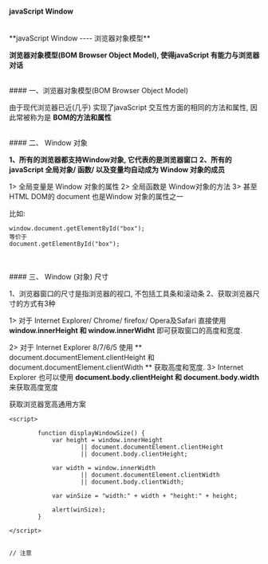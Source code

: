 #### javaScript Window



<br>
**javaScript Window ---- 浏览器对象模型**


**浏览器对象模型(BOM Browser Object Model), 使得javaScript 有能力与浏览器对话**


<br>
#### 一、浏览器对象模型(BOM Browser Object Model)

由于现代浏览器已近(几乎) 实现了javaScript 交互性方面的相同的方法和属性, 因此常被称为是 **BOM的方法和属性**




<br>
#### 二、 Window 对象

**1、所有的浏览器都支持Window对象, 它代表的是浏览器窗口**
**2、所有的javaScript 全局对象/ 函数/ 以及变量均自动成为 Window 对象的成员**

1> 全局变量是 Window 对象的属性
2> 全局函数是 Window对象的方法
3> 甚至HTML DOM的 document 也是Window 对象的属性之一

比如:
```
window.document.getElementById("box");
等价于
document.getElementById("box");
```




<br>
<br>
#### 三、 Window (对象) 尺寸


1、浏览器窗口的尺寸是指浏览器的视口, 不包括工具条和滚动条
2、获取浏览器尺寸的方式有3种

1> 对于 Internet Explorer/ Chrome/ firefox/ Opera及Safari 直接使用 **window.innerHeight 和 window.innerWidht** 即可获取窗口的高度和宽度.

2> 对于 Internet Explorer 8/7/6/5 使用 ** document.documentElement.clientHeight 和 document.documentElement.clientWidth ** 获取高度和宽度.
3> Internet Explorer 也可以使用 **document.body.clientHeight 和 document.body.width** 来获取高度宽度




获取浏览器宽高通用方案
```
<script>
        
        function displayWindowSize() {
            var height = window.innerHeight
                    || document.documentElement.clientHeight
                    || document.body.clientHeight;
            
            var width = window.innerWidth
                    || document.documentElement.clientWidth
                    || document.body.clientWidth;
            
            var winSize = "width:" + width + "height:" + height;
            
            alert(winSize);
        }
        
</script>


// 注意
```





